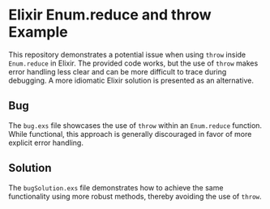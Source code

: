 # Elixir Enum.reduce and throw Example

This repository demonstrates a potential issue when using `throw` inside `Enum.reduce` in Elixir.  The provided code works, but the use of `throw` makes error handling less clear and can be more difficult to trace during debugging.  A more idiomatic Elixir solution is presented as an alternative.

## Bug
The `bug.exs` file showcases the use of `throw` within an `Enum.reduce` function.  While functional, this approach is generally discouraged in favor of more explicit error handling.

## Solution
The `bugSolution.exs` file demonstrates how to achieve the same functionality using more robust methods, thereby avoiding the use of `throw`.